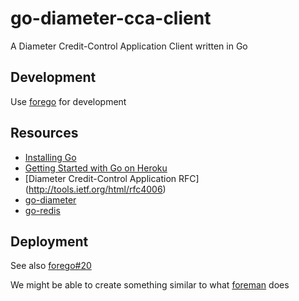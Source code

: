 # go-diameter-cca-client

A Diameter Credit-Control Application Client written in Go

## Development

Use [forego](https://github.com/ddollar/forego) for development

## Resources

* [Installing Go](http://blog.labix.org/2013/06/15/in-flight-deb-packages-of-go)
* [Getting Started with Go on Heroku](http://mmcgrana.github.io/2012/09/getting-started-with-go-on-heroku.html)
* [Diameter Credit-Control Application RFC] (http://tools.ietf.org/html/rfc4006)
* [go-diameter](https://github.com/fiorix/go-diameter)
* [go-redis](https://github.com/fiorix/go-redis)

## Deployment

See also [forego#20](https://github.com/ddollar/forego/issues/20)

We might be able to create something similar to what [foreman](https://github.com/ddollar/foreman/blob/master/lib/foreman/export/upstart.rb) does

